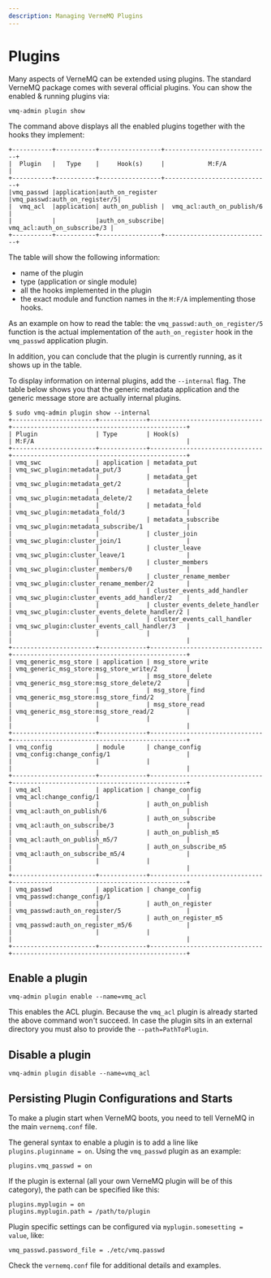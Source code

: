 ```yaml
---
description: Managing VerneMQ Plugins
---
```


# Plugins

Many aspects of VerneMQ can be extended using plugins. The standard VerneMQ package comes with several official plugins. You can show the enabled & running plugins via:

```text
vmq-admin plugin show
```

The command above displays all the enabled plugins together with the hooks they implement:

```text
+-----------+-----------+-----------------+-----------------------------+
|  Plugin   |   Type    |     Hook(s)     |            M:F/A            |
+-----------+-----------+-----------------+-----------------------------+
|vmq_passwd |application|auth_on_register |vmq_passwd:auth_on_register/5|
|  vmq_acl  |application| auth_on_publish |  vmq_acl:auth_on_publish/6  |
|           |           |auth_on_subscribe| vmq_acl:auth_on_subscribe/3 |
+-----------+-----------+-----------------+-----------------------------+
```
The table will show the following information:

- name of the plugin
- type (application or single module)
- all the hooks implemented in the plugin
- the exact module and function names in the `M:F/A` implementing those hooks. 
 
As an example on how to read the table: the `vmq_passwd:auth_on_register/5` function is the actual implementation of the `auth_on_register` hook in the `vmq_passwd` application plugin.

In addition, you can conclude that the plugin is currently running, as it shows up in the table.

To display information on internal plugins, add the `--internal` flag. The table below shows you that the generic metadata application and the generic message store are actually internal plugins. 

```text
$ sudo vmq-admin plugin show --internal
+-----------------------+-------------+-------------------------------+------------------------------------------------+
| Plugin                | Type        | Hook(s)                       | M:F/A                                          |
+-----------------------+-------------+-------------------------------+------------------------------------------------+
| vmq_swc               | application | metadata_put                  | vmq_swc_plugin:metadata_put/3                  |
|                       |             | metadata_get                  | vmq_swc_plugin:metadata_get/2                  |
|                       |             | metadata_delete               | vmq_swc_plugin:metadata_delete/2               |
|                       |             | metadata_fold                 | vmq_swc_plugin:metadata_fold/3                 |
|                       |             | metadata_subscribe            | vmq_swc_plugin:metadata_subscribe/1            |
|                       |             | cluster_join                  | vmq_swc_plugin:cluster_join/1                  |
|                       |             | cluster_leave                 | vmq_swc_plugin:cluster_leave/1                 |
|                       |             | cluster_members               | vmq_swc_plugin:cluster_members/0               |
|                       |             | cluster_rename_member         | vmq_swc_plugin:cluster_rename_member/2         |
|                       |             | cluster_events_add_handler    | vmq_swc_plugin:cluster_events_add_handler/2    |
|                       |             | cluster_events_delete_handler | vmq_swc_plugin:cluster_events_delete_handler/2 |
|                       |             | cluster_events_call_handler   | vmq_swc_plugin:cluster_events_call_handler/3   |
|                       |             |                               |                                                |
+-----------------------+-------------+-------------------------------+------------------------------------------------+
| vmq_generic_msg_store | application | msg_store_write               | vmq_generic_msg_store:msg_store_write/2        |
|                       |             | msg_store_delete              | vmq_generic_msg_store:msg_store_delete/2       |
|                       |             | msg_store_find                | vmq_generic_msg_store:msg_store_find/2         |
|                       |             | msg_store_read                | vmq_generic_msg_store:msg_store_read/2         |
|                       |             |                               |                                                |
+-----------------------+-------------+-------------------------------+------------------------------------------------+
| vmq_config            | module      | change_config                 | vmq_config:change_config/1                     |
|                       |             |                               |                                                |
+-----------------------+-------------+-------------------------------+------------------------------------------------+
| vmq_acl               | application | change_config                 | vmq_acl:change_config/1                        |
|                       |             | auth_on_publish               | vmq_acl:auth_on_publish/6                      |
|                       |             | auth_on_subscribe             | vmq_acl:auth_on_subscribe/3                    |
|                       |             | auth_on_publish_m5            | vmq_acl:auth_on_publish_m5/7                   |
|                       |             | auth_on_subscribe_m5          | vmq_acl:auth_on_subscribe_m5/4                 |
|                       |             |                               |                                                |
+-----------------------+-------------+-------------------------------+------------------------------------------------+
| vmq_passwd            | application | change_config                 | vmq_passwd:change_config/1                     |
|                       |             | auth_on_register              | vmq_passwd:auth_on_register/5                  |
|                       |             | auth_on_register_m5           | vmq_passwd:auth_on_register_m5/6               |
|                       |             |                               |                                                |
+-----------------------+-------------+-------------------------------+------------------------------------------------+
```

## Enable a plugin

```text
vmq-admin plugin enable --name=vmq_acl
```

This enables the ACL plugin. Because the `vmq_acl` plugin is already started the above command won't succeed. In case the plugin sits in an external directory you must also to provide the `--path=PathToPlugin`.

## Disable a plugin

```text
vmq-admin plugin disable --name=vmq_acl
```

## Persisting Plugin Configurations and Starts

To make a plugin start when VerneMQ boots, you need to tell VerneMQ in the main `vernemq.conf` file.

The general syntax to enable a plugin is to add a line like `plugins.pluginname = on`. Using the `vmq_passwd` plugin as an example:

```text
plugins.vmq_passwd = on
```

If the plugin is external (all your own VerneMQ plugin will be of this category), the path can be specified like this:

```text
plugins.myplugin = on
plugins.myplugin.path = /path/to/plugin
```

Plugin specific settings can be configured via `myplugin.somesetting = value`, like:

```text
vmq_passwd.password_file = ./etc/vmq.passwd
```

Check the `vernemq.conf` file for additional details and examples.

